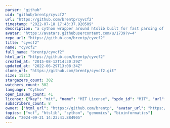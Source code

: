 ```yaml
---
parser: "github"
uid: "github/brentp/cyvcf2"
url: "https://github.com/brentp/cyvcf2"
timestamp: "2022-07-18 17:43:37.920509"
description: "a cython wrapper around htslib built for fast parsing of Variant Call Format (VCF) files."
avatar: "https://avatars.githubusercontent.com/u/1739?v=4"
repo_url: "https://github.com/brentp/cyvcf2"
title: "cyvcf2"
name: "cyvcf2"
full_name: "brentp/cyvcf2"
html_url: "https://github.com/brentp/cyvcf2"
created_at: "2015-08-12T14:30:29Z"
updated_at: "2022-06-29T13:08:34Z"
clone_url: "https://github.com/brentp/cyvcf2.git"
size: 15213
stargazers_count: 302
watchers_count: 302
language: "Cython"
open_issues_count: 41
license: {"key": "mit", "name": "MIT License", "spdx_id": "MIT", "url": "https://api.github.com/licenses/mit", "node_id": "MDc6TGljZW5zZTEz"}
subscribers_count: 8
owner: {"html_url": "https://github.com/brentp", "avatar_url": "https://avatars.githubusercontent.com/u/1739?v=4", "login": "brentp", "type": "User"}
topics: ["vcf", "htslib", "cython", "genomics", "bioinformatics"]
date: "2024-09-21 14:23:41.884905"
---
```

